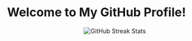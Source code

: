 # Welcome to My GitHub Profile!

<div align="center">
  <img src="https://github-readme-streak-stats.herokuapp.com/?user=YOUR_GITHUB_USERNAME&theme=tokyonight&hide_border=true" alt="GitHub Streak Stats" />
</div>
